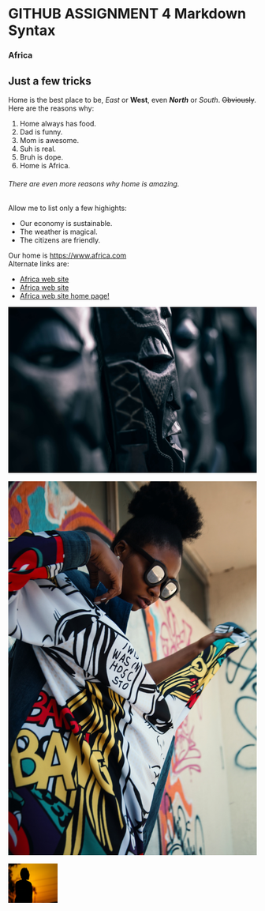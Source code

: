 # GITHUB ASSIGNMENT 4 Markdown Syntax
### Africa
Just a few tricks
---------------------------


Home is the best place to be, *East* or **West**, even **_North_** or *_South_*. ~~Obviously~~.
Here are the reasons why:

1. Home always has food. 
2. Dad is funny. 
3. Mom is awesome. 
4. Suh is real. 
5. Bruh is dope. 
6. Home is Africa.  

###### There are even more reasons why home is amazing.
Allow me to list only a few highights: 
- Our economy is sustainable.
- The weather is magical.
- The citizens are friendly.


Our home is <https://www.africa.com>  
Alternate links are:
+ [Africa web site](https://www.africa.com "Africa.com Official website")
+ [Africa web site][1]
+ <a href="https://www.africa.com" target="https://www.africa.com">Africa web site home page!</a>

[1]: https://www.africa.com

![African tribal mask](/images/tribal_mask_XXL.jpg)

![African fashion][pic1]

[pic1]: /images/fashion_XXL.jpg "logo"

<img src="/images/silhouette_XXL.jpg" width="100" height="80"/>


